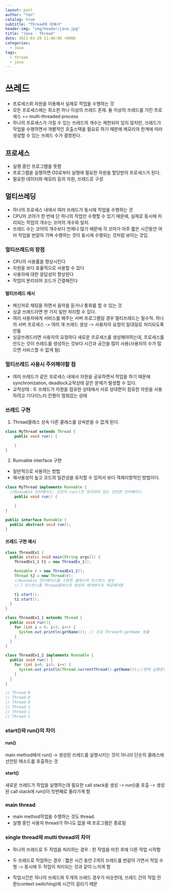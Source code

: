 ```yaml
---
layout: post
author: "Yan"
catalog: true
subtitle: "Thread에 대해서"
header-img: "img/header/java.jpg"
title: "Java - Thread"
date: 2021-03-20 11:40:08 +0000
categories:
  - Java
tags:
  - thread
  - java
---
```


# 쓰레드

- 프로세스와 자원을 이용해서 실제로 작업을 수행하는 것
- 모든 프로세스에는 최소한 하나 이상의 쓰레드 존재. 둘 이상의 쓰레드를 가진 프로세스 == multi-threaded process
- 하나의 프로세스가 가질 수 있는 쓰레드의 개수는 제한되어 있지 않지만, 쓰레드가 작업을 수행하면서 개별적인 호출스택을 필요로 하기 때문에 메모리의 한계에 따라 생성할 수 있는 쓰레드 수가 결정된다.

## 프로세스

- 실행 중인 프로그램을 뜻함
- 프로그램을 실행하면 OS로부터 실행에 필요한 자원을 할당받아 프로세스가 된다.
- 필요한 데이터와 메모리 등의 자원, 쓰레드로 구성

## 멀티쓰레딩

- 하나의 프로세스 내에서 여러 쓰레드가 동시에 작업을 수행하는 것
- CPU의 코어가 한 번에 단 하나의 작업만 수행할 수 있기 때문에, 실제로 동시에 처리되는 작업의 개수는 코어의 개수와 일치.
- 쓰레드 수는 코어의 개수보다 언제나 많기 때문에 각 코어가 아주 짧은 시간동안 여러 작업을 번갈아 가며 수행하는 것이 동시에 수행되는 것처럼 보이는 것임.

### 멀티쓰레드의 장점

- CPU의 사용률을 향상시킨다
- 자원을 보다 효율적으로 사용할 수 있다
- 사용자에 대한 응답성이 향상된다
- 작업이 분리되어 코드가 간결해진다

#### 멀티쓰레드 예시

- 메신저로 채팅을 하면서 음악을 듣거나 통화를 할 수 있는 것
- 싱글 쓰레드라면 한 가지 일만 처리할 수 있다.
- 여러 사용자에게 서비스를 해주는 서버 프로그램일 경우 멀티쓰레드는 필수적. 하나의 서버 프로세스 -> 여러 개 쓰레드 생성 -> 사용자의 요청이 일대일로 처리되도록 만듦
- 싱글쓰레드라면 사용자의 요청마다 새로운 프로세스를 생성해야하는데, 프로세스를 만드는 것이 쓰레드를 생성하는 것보다 시간과 공간을 많이 사용(사용자의 수가 많으면 서비스할 수 없게 됨)

### 멀티쓰레드 사용시 주의해야할 점

- 여러 쓰레드가 같은 프로세스 내에서 자원을 공유하면서 작업을 하기 때문에 synchronization, deadlock교착상태 같은 문제가 발생할 수 있다.
- 교착상태 : 두 쓰레드가 자원을 점유한 상태에서 서로 상대편이 점유한 자원을 사용하려고 기다리느라 진행이 멈춰있는 상태

### 쓰레드 구현

1. Thread클래스 상속
   다른 클래스를 상속받을 수 없게 된다.

```java
class MyThread extends Thread {
    public void run() {

    }
}
```

2. Runnable interface 구현

- 일반적으로 사용하는 방법
- 재사용성이 높고 코드의 일관성을 유지할 수 있어서 보다 객체지향적인 방법이다.

```java
class MyThread implements Runnable {
  //Runnable 인터페이스: 오로지 run()만 정의되어 있는 간단한 인터페이스
    public void run() {

    }
}

public interface Runnable {
  public abstract void run();
}
```

#### 쓰레드 구현 예시

```java
class ThreadEx1 {
  public static void main(String args[]) {
    ThreadEx1_1 t1 = new ThreadEx_1();

    Runnable r = new ThreadEx1_2();
    Thread t2 = new Thread(r);
    //Runnable 인터페이스를 구현한 클래스의 인스턴스 생성
    //그 인스턴스를 Thread클래스의 생성자 매개변수로 제공해야함

    t1.start();
    t2.start();
  }
}

class ThreadEx1_1 extends Thread {
  public void run(){
    for (int i = 0; i<3; i++) {
      System.out.println(getName()); // 조상 Thread의 getName 호출
    }
  }
}

class ThreadEx1_2 implements Runnable {
  public void run() {
    for (int i=0; i<3; i++) {
      System.out.println(Thread.currentThread().getName());//현재 실행중인 Thread의 getName호출
    }
  }
}

// Thread-0
// Thread-0
// Thread-0
// Thread-1
// Thread-1
// Thread-1
```

### start()와 run()의 차이

#### run()

main method에서 run() -> 생성된 쓰레드를 실행시키는 것이 아니라 단순히 클래스에 선언된 메소드를 호출하는 것

#### start()

새로운 쓰레드가 작업을 실행하는데 필요한 call stack을 생성 -> run()을 호출 -> 생성된 call stack에 run()이 첫번째로 올라가게 함

### main thread

- main method작업을 수행하는 것도 thread.
- 실행 중인 사용자 thread가 하나도 없을 때 프로그램은 종료됨

### single thread와 multi thread의 차이

- 하나의 쓰레드로 두 작업을 처리하는 경우 : 한 작업을 마친 후에 다른 작업 시작함

- 두 쓰레드로 작업하는 경우 : 짧은 시간 동안 2개의 쓰레드를 번갈아 가면서 작업 수행 -> 동시에 두 작업이 처리되는 것과 같이 느끼게 함

- 작업시간은 하나의 쓰레드와 두개의 쓰레드 경우가 비슷한데, 쓰레드 간의 작업 전환(context switching)에 시간이 걸리기 때문
